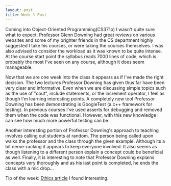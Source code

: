 ```yaml
---
layout: post
title: Week 1 Post
---
```


Coming into Object-Oriented Programming(CS371p) I wasn't quite sure what to expect. Professor Glenn Downing had great reviews on various websites and some of my brighter friends in the CS department highly suggested I take his courses, or were taking the courses themselves. I was also advised to consider the workload as it was known to be quite intense. At the course start point the syllabus reads 7000 lines of code, which is probably the most I've seen on any course, although it does seem manageable. 

Now that we are one week into the class it appears as if I've made the right decision. The two lectures Professor Downing has given thus far have been very clear and informative. Even when we are discussing simple topics such as the use of "cout", include statements, or the increment operator, I feel as though I'm learning interesting points. A completely new tool Professor Downing has been demonstrating is GoogleTest (a c++ framework for testing). In previous courses I've used asserts for debugging and removed them when the code was functional. However, with this new knowledge I can see how much more powerful testing can be. 

Another interesting portion of Professor Downing's approach to teaching involves calling out students at random. The person being called upon walks the professor and the class through the given example. Although its a bit nerve-racking it appears to keep everyone involved. It also seems as though listening to a different person explain a concept could be beneficial as well. Finally, it is interesting to note that Professor Downing explains concepts very thoroughly and as his last point is completed, he ends the class with a mic drop...

Tip of the week:
[Ethics article](http://mikecavaliere.com/ethics-for-freelance-programmers/) I found interesting. 